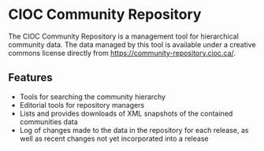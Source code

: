 CIOC Community Repository
=========================

The CIOC Community Repository is a management tool for hierarchical community
data. The data managed by this tool is available under a creative commons
license directly from https://community-repository.cioc.ca/.

Features
--------

* Tools for searching the community hierarchy
* Editorial tools for repository managers
* Lists and provides downloads of XML snapshots of the contained communities data
* Log of changes made to the data in the repository for each release, as well as 
  recent changes not yet incorporated into a release
